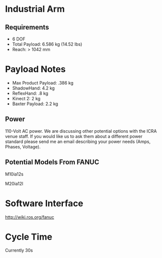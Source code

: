 # Industrial Arm

## Requirements

 - 6 DOF
 - Total Payload: 6.586 kg (14.52 lbs)
 - Reach: > 1042 mm


# Payload Notes

 - Max Product Payload: .386 kg
 - ShadowHand: 4.2 kg
 - ReflexHand: .8 kg
 - Kinect 2: 2 kg
 - Baxter Payload: 2.2 kg

## Power

110-Volt AC power. We are discussing other potential options with the ICRA venue staff. If you would like us to ask them about a different power standard please send me an email describing your power needs (Amps, Phases, Voltage).

## Potential Models From FANUC

M10ia12s

M20ia12l

# Software Interface

http://wiki.ros.org/fanuc

# Cycle Time

Currently 30s
